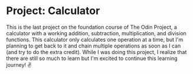 # Project: Calculator

This is the last project on the foundation course of The Odin Project, a calculator with a working addition, subtraction, multiplication, and division functions. This calculator only calculates one operation at a time, but I'm planning to get back to it and chain multiple operations as soon as I can (and try to do the extra credit). While I was doing this project, I realize that there are still so much to learn but I'm excited to continue this learning journey! ✌️
